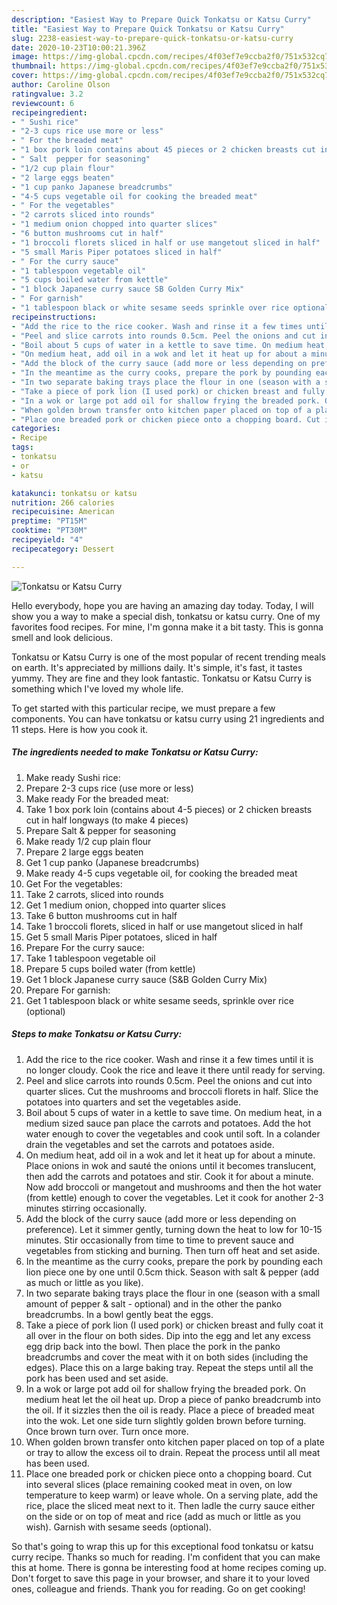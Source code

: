 ```yaml
---
description: "Easiest Way to Prepare Quick Tonkatsu or Katsu Curry"
title: "Easiest Way to Prepare Quick Tonkatsu or Katsu Curry"
slug: 2238-easiest-way-to-prepare-quick-tonkatsu-or-katsu-curry
date: 2020-10-23T10:00:21.396Z
image: https://img-global.cpcdn.com/recipes/4f03ef7e9ccba2f0/751x532cq70/tonkatsu-or-katsu-curry-recipe-main-photo.jpg
thumbnail: https://img-global.cpcdn.com/recipes/4f03ef7e9ccba2f0/751x532cq70/tonkatsu-or-katsu-curry-recipe-main-photo.jpg
cover: https://img-global.cpcdn.com/recipes/4f03ef7e9ccba2f0/751x532cq70/tonkatsu-or-katsu-curry-recipe-main-photo.jpg
author: Caroline Olson
ratingvalue: 3.2
reviewcount: 6
recipeingredient:
- " Sushi rice"
- "2-3 cups rice use more or less"
- " For the breaded meat"
- "1 box pork loin contains about 45 pieces or 2 chicken breasts cut in half longways to make 4 pieces"
- " Salt  pepper for seasoning"
- "1/2 cup plain flour"
- "2 large eggs beaten"
- "1 cup panko Japanese breadcrumbs"
- "4-5 cups vegetable oil for cooking the breaded meat"
- " For the vegetables"
- "2 carrots sliced into rounds"
- "1 medium onion chopped into quarter slices"
- "6 button mushrooms cut in half"
- "1 broccoli florets sliced in half or use mangetout sliced in half"
- "5 small Maris Piper potatoes sliced in half"
- " For the curry sauce"
- "1 tablespoon vegetable oil"
- "5 cups boiled water from kettle"
- "1 block Japanese curry sauce SB Golden Curry Mix"
- " For garnish"
- "1 tablespoon black or white sesame seeds sprinkle over rice optional"
recipeinstructions:
- "Add the rice to the rice cooker. Wash and rinse it a few times until it is no longer cloudy. Cook the rice and leave it there until ready for serving."
- "Peel and slice carrots into rounds 0.5cm. Peel the onions and cut into quarter slices. Cut the mushrooms and broccoli florets in half. Slice the potatoes into quarters and set the vegetables aside."
- "Boil about 5 cups of water in a kettle to save time. On medium heat, in a medium sized sauce pan place the carrots and potatoes. Add the hot water enough to cover the vegetables and cook until soft. In a colander drain the vegetables and set the carrots and potatoes aside."
- "On medium heat, add oil in a wok and let it heat up for about a minute. Place onions in wok and sauté the onions until it becomes translucent, then add the carrots and potatoes and stir. Cook it for about a minute. Now add broccoli or mangetout and mushrooms and then the hot water (from kettle) enough to cover the vegetables. Let it cook for another 2-3 minutes stirring occasionally."
- "Add the block of the curry sauce (add more or less depending on preference). Let it simmer gently, turning down the heat to low for 10-15 minutes. Stir occasionally from time to time to prevent sauce and vegetables from sticking and burning. Then turn off heat and set aside."
- "In the meantime as the curry cooks, prepare the pork by pounding each lion piece one by one until 0.5cm thick. Season with salt &amp; pepper (add as much or little as you like)."
- "In two separate baking trays place the flour in one (season with a small amount of pepper &amp; salt - optional) and in the other the panko breadcrumbs. In a bowl gently beat the eggs."
- "Take a piece of pork lion (I used pork) or chicken breast and fully coat it all over in the flour on both sides. Dip into the egg and let any excess egg drip back into the bowl. Then place the pork in the panko breadcrumbs and cover the meat with it on both sides (including the edges). Place this on a large baking tray. Repeat the steps until all the pork has been used and set aside."
- "In a wok or large pot add oil for shallow frying the breaded pork. On medium heat let the oil heat up. Drop a piece of panko breadcrumb into the oil. If it sizzles then the oil is ready. Place a piece of breaded meat into the wok. Let one side turn slightly golden brown before turning. Once brown turn over. Turn once more."
- "When golden brown transfer onto kitchen paper placed on top of a plate or tray to allow the excess oil to drain. Repeat the process until all meat has been used."
- "Place one breaded pork or chicken piece onto a chopping board. Cut into several slices (place remaining cooked meat in oven, on low temperature to keep warm) or leave whole. On a serving plate, add the rice, place the sliced meat next to it. Then ladle the curry sauce either on the side or on top of meat and rice (add as much or little as you wish). Garnish with sesame seeds (optional)."
categories:
- Recipe
tags:
- tonkatsu
- or
- katsu

katakunci: tonkatsu or katsu 
nutrition: 266 calories
recipecuisine: American
preptime: "PT15M"
cooktime: "PT30M"
recipeyield: "4"
recipecategory: Dessert

---
```



![Tonkatsu or Katsu Curry](https://img-global.cpcdn.com/recipes/4f03ef7e9ccba2f0/751x532cq70/tonkatsu-or-katsu-curry-recipe-main-photo.jpg)

Hello everybody, hope you are having an amazing day today. Today, I will show you a way to make a special dish, tonkatsu or katsu curry. One of my favorites food recipes. For mine, I'm gonna make it a bit tasty. This is gonna smell and look delicious.

Tonkatsu or Katsu Curry is one of the most popular of recent trending meals on earth. It's appreciated by millions daily. It's simple, it's fast, it tastes yummy. They are fine and they look fantastic. Tonkatsu or Katsu Curry is something which I've loved my whole life.




To get started with this particular recipe, we must prepare a few components. You can have tonkatsu or katsu curry using 21 ingredients and 11 steps. Here is how you cook it.

<!--inarticleads1-->

##### The ingredients needed to make Tonkatsu or Katsu Curry:

1. Make ready  Sushi rice:
1. Prepare 2-3 cups rice (use more or less)
1. Make ready  For the breaded meat:
1. Take 1 box pork loin (contains about 4-5 pieces) or 2 chicken breasts cut in half longways (to make 4 pieces)
1. Prepare  Salt &amp; pepper for seasoning
1. Make ready 1/2 cup plain flour
1. Prepare 2 large eggs beaten
1. Get 1 cup panko (Japanese breadcrumbs)
1. Make ready 4-5 cups vegetable oil, for cooking the breaded meat
1. Get  For the vegetables:
1. Take 2 carrots, sliced into rounds
1. Get 1 medium onion, chopped into quarter slices
1. Take 6 button mushrooms cut in half
1. Take 1 broccoli florets, sliced in half or use mangetout sliced in half
1. Get 5 small Maris Piper potatoes, sliced in half
1. Prepare  For the curry sauce:
1. Take 1 tablespoon vegetable oil
1. Prepare 5 cups boiled water (from kettle)
1. Get 1 block Japanese curry sauce (S&amp;B Golden Curry Mix)
1. Prepare  For garnish:
1. Get 1 tablespoon black or white sesame seeds, sprinkle over rice (optional)




<!--inarticleads2-->

##### Steps to make Tonkatsu or Katsu Curry:

1. Add the rice to the rice cooker. Wash and rinse it a few times until it is no longer cloudy. Cook the rice and leave it there until ready for serving.
1. Peel and slice carrots into rounds 0.5cm. Peel the onions and cut into quarter slices. Cut the mushrooms and broccoli florets in half. Slice the potatoes into quarters and set the vegetables aside.
1. Boil about 5 cups of water in a kettle to save time. On medium heat, in a medium sized sauce pan place the carrots and potatoes. Add the hot water enough to cover the vegetables and cook until soft. In a colander drain the vegetables and set the carrots and potatoes aside.
1. On medium heat, add oil in a wok and let it heat up for about a minute. Place onions in wok and sauté the onions until it becomes translucent, then add the carrots and potatoes and stir. Cook it for about a minute. Now add broccoli or mangetout and mushrooms and then the hot water (from kettle) enough to cover the vegetables. Let it cook for another 2-3 minutes stirring occasionally.
1. Add the block of the curry sauce (add more or less depending on preference). Let it simmer gently, turning down the heat to low for 10-15 minutes. Stir occasionally from time to time to prevent sauce and vegetables from sticking and burning. Then turn off heat and set aside.
1. In the meantime as the curry cooks, prepare the pork by pounding each lion piece one by one until 0.5cm thick. Season with salt &amp; pepper (add as much or little as you like).
1. In two separate baking trays place the flour in one (season with a small amount of pepper &amp; salt - optional) and in the other the panko breadcrumbs. In a bowl gently beat the eggs.
1. Take a piece of pork lion (I used pork) or chicken breast and fully coat it all over in the flour on both sides. Dip into the egg and let any excess egg drip back into the bowl. Then place the pork in the panko breadcrumbs and cover the meat with it on both sides (including the edges). Place this on a large baking tray. Repeat the steps until all the pork has been used and set aside.
1. In a wok or large pot add oil for shallow frying the breaded pork. On medium heat let the oil heat up. Drop a piece of panko breadcrumb into the oil. If it sizzles then the oil is ready. Place a piece of breaded meat into the wok. Let one side turn slightly golden brown before turning. Once brown turn over. Turn once more.
1. When golden brown transfer onto kitchen paper placed on top of a plate or tray to allow the excess oil to drain. Repeat the process until all meat has been used.
1. Place one breaded pork or chicken piece onto a chopping board. Cut into several slices (place remaining cooked meat in oven, on low temperature to keep warm) or leave whole. On a serving plate, add the rice, place the sliced meat next to it. Then ladle the curry sauce either on the side or on top of meat and rice (add as much or little as you wish). Garnish with sesame seeds (optional).




So that's going to wrap this up for this exceptional food tonkatsu or katsu curry recipe. Thanks so much for reading. I'm confident that you can make this at home. There is gonna be interesting food at home recipes coming up. Don't forget to save this page in your browser, and share it to your loved ones, colleague and friends. Thank you for reading. Go on get cooking!
